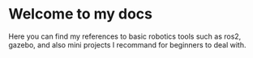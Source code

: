 # Welcome to my docs

Here you can find my references to basic robotics tools such as ros2, gazebo, and also mini projects I recommand for beginners to deal with.

